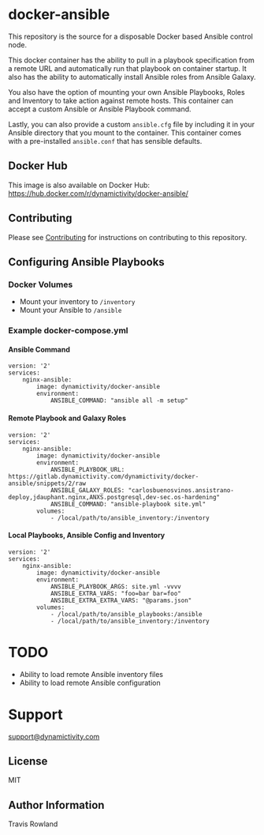 # docker-ansible
This repository is the source for a disposable Docker based Ansible control node.

This docker container has the ability to pull in a playbook specification from a remote URL and automatically run that playbook on container startup. It also has the ability to automatically install Ansible roles from Ansible Galaxy.

You also have the option of mounting your own Ansible Playbooks, Roles and Inventory to take action against remote hosts. This container can accept a custom Ansible or Ansible Playbook command.

Lastly, you can also provide a custom `ansible.cfg` file by including it in your Ansible directory that you mount to the container. This container comes with a pre-installed `ansible.conf` that has sensible defaults.

## Docker Hub
This image is also available on Docker Hub: https://hub.docker.com/r/dynamictivity/docker-ansible/

## Contributing
Please see [Contributing](CONTRIBUTING.md) for instructions on contributing to this repository.

## Configuring Ansible Playbooks

### Docker Volumes
 - Mount your inventory to `/inventory`
 - Mount your Ansible to `/ansible`

### Example docker-compose.yml
#### Ansible Command
```
version: '2'
services:
    nginx-ansible:
        image: dynamictivity/docker-ansible
        environment:
            ANSIBLE_COMMAND: "ansible all -m setup"
```

#### Remote Playbook and Galaxy Roles
```
version: '2'
services:
    nginx-ansible:
        image: dynamictivity/docker-ansible
        environment:
            ANSIBLE_PLAYBOOK_URL: https://gitlab.dynamictivity.com/dynamictivity/docker-ansible/snippets/2/raw
            ANSIBLE_GALAXY_ROLES: "carlosbuenosvinos.ansistrano-deploy,jdauphant.nginx,ANXS.postgresql,dev-sec.os-hardening"
            ANSIBLE_COMMAND: "ansible-playbook site.yml"
        volumes:
            - /local/path/to/ansible_inventory:/inventory
```

#### Local Playbooks, Ansible Config and Inventory
```
version: '2'
services:
    nginx-ansible:
        image: dynamictivity/docker-ansible
        environment:
            ANSIBLE_PLAYBOOK_ARGS: site.yml -vvvv
            ANSIBLE_EXTRA_VARS: "foo=bar bar=foo"
            ANSIBLE_EXTRA_EXTRA_VARS: "@params.json"
        volumes:
            - /local/path/to/ansible_playbooks:/ansible
            - /local/path/to/ansible_inventory:/inventory
```

# TODO
- Ability to load remote Ansible inventory files
- Ability to load remote Ansible configuration

# Support
support@dynamictivity.com

License
-------
MIT

Author Information
------------------
Travis Rowland
